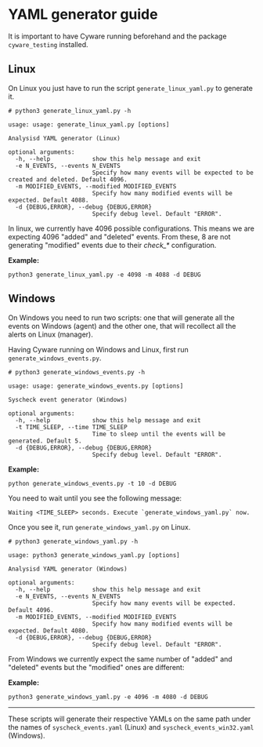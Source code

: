 # YAML generator guide

It is important to have Cyware running beforehand and the package `cyware_testing` installed.

## Linux

On Linux you just have to run the script `generate_linux_yaml.py` to generate it.

```
# python3 generate_linux_yaml.py -h

usage: usage: generate_linux_yaml.py [options]

Analysisd YAML generator (Linux)

optional arguments:
  -h, --help            show this help message and exit
  -e N_EVENTS, --events N_EVENTS
                        Specify how many events will be expected to be created and deleted. Default 4096.
  -m MODIFIED_EVENTS, --modified MODIFIED_EVENTS
                        Specify how many modified events will be expected. Default 4088.
  -d {DEBUG,ERROR}, --debug {DEBUG,ERROR}
                        Specify debug level. Default "ERROR".
```

In linux, we currently have 4096 possible configurations. This means we are expecting 4096 "added" and "deleted" events.
From these, 8 are not generating "modified" events due to their _check\_*_ configuration.

**Example:**

```
python3 generate_linux_yaml.py -e 4098 -m 4088 -d DEBUG
```

## Windows

On Windows you need to run two scripts: one that will generate all the events on Windows (agent) and the other one, that
will recollect all the alerts on Linux (manager).

Having Cyware running on Windows and Linux, first run `generate_windows_events.py`.

```
# python3 generate_windows_events.py -h

usage: usage: generate_windows_events.py [options]

Syscheck event generator (Windows)

optional arguments:
  -h, --help            show this help message and exit
  -t TIME_SLEEP, --time TIME_SLEEP
                        Time to sleep until the events will be generated. Default 5.
  -d {DEBUG,ERROR}, --debug {DEBUG,ERROR}
                        Specify debug level. Default "ERROR".
```

**Example:**

```
python generate_windows_events.py -t 10 -d DEBUG
```

You need to wait until you see the following message:

```
Waiting <TIME_SLEEP> seconds. Execute `generate_windows_yaml.py` now.
```

Once you see it, run `generate_windows_yaml.py` on Linux.

```
# python3 generate_windows_yaml.py -h

usage: python3 generate_windows_yaml.py [options]

Analysisd YAML generator (Windows)

optional arguments:
  -h, --help            show this help message and exit
  -e N_EVENTS, --events N_EVENTS
                        Specify how many events will be expected. Default 4096.
  -m MODIFIED_EVENTS, --modified MODIFIED_EVENTS
                        Specify how many modified events will be expected. Default 4080.
  -d {DEBUG,ERROR}, --debug {DEBUG,ERROR}
                        Specify debug level. Default "ERROR".

```

From Windows we currently expect the same number of "added" and "deleted" events but the "modified" ones are different:

**Example:**

```
python3 generate_windows_yaml.py -e 4096 -m 4080 -d DEBUG
```

----

These scripts will generate their respective YAMLs on the same path under the names of `syscheck_events.yaml` (Linux)
and `syscheck_events_win32.yaml` (Windows).